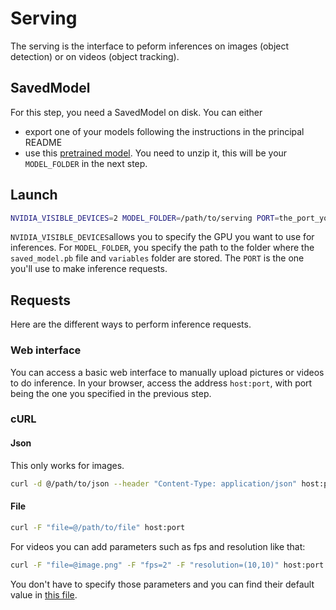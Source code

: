# Serving

The serving is the interface to peform inferences on images (object detection) or on videos (object tracking).

## SavedModel

For this step, you need a SavedModel on disk. You can either
- export one of your models following the instructions in the principal README
- use this [pretrained model](http://files.heuritech.com/raw_files/surfrider/serving.zip). You need to unzip it, this will be your `MODEL_FOLDER` in the next step.

## Launch

```bash
NVIDIA_VISIBLE_DEVICES=2 MODEL_FOLDER=/path/to/serving PORT=the_port_you_want_to_expose make docker-serving
```

`NVIDIA_VISIBLE_DEVICES`allows you to specify the GPU you want to use for inferences.
For `MODEL_FOLDER`, you specify the path to the folder where the `saved_model.pb` file and `variables` folder are stored.
The `PORT` is the one you'll use to make inference requests.


## Requests

Here are the different ways to perform inference requests.

### Web interface

You can access a basic web interface to manually upload pictures or videos to do inference.
In your browser, access the address `host:port`, with port being the one you specified in the previous step.

### cURL

#### Json

This only works for images.

```bash
curl -d @/path/to/json --header "Content-Type: application/json" host:port
```

#### File

```bash
curl -F "file=@/path/to/file" host:port
```

For videos you can add parameters such as fps and resolution like that:

```bash
curl -F "file=@image.png" -F "fps=2" -F "resolution=(10,10)" host:port
```

You don't have to specify those parameters and you can find their default value in [this file](inference.py).
